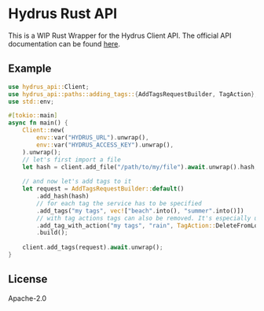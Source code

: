 # Hydrus Rust API

This is a WIP Rust Wrapper for the Hydrus Client API. 
The official API documentation can be found [here](https://hydrusnetwork.github.io/hydrus/help/client_api.html).

## Example

```rust
use hydrus_api::Client;
use hydrus_api::paths::adding_tags::{AddTagsRequestBuilder, TagAction};
use std::env;

#[tokio::main]
async fn main() {
    Client::new(
        env::var("HYDRUS_URL").unwrap(),
        env::var("HYDRUS_ACCESS_KEY").unwrap(),
    ).unwrap();
    // let's first import a file
    let hash = client.add_file("/path/to/my/file").await.unwrap().hash;
    
    // and now let's add tags to it
    let request = AddTagsRequestBuilder::default()
        .add_hash(hash)
        // for each tag the service has to be specified
        .add_tags("my tags", vec!["beach".into(), "summer".into()])
        // with tag actions tags can also be removed. It's especially useful for the PTR
        .add_tag_with_action("my tags", "rain", TagAction::DeleteFromLocalService)
        .build();
    
    client.add_tags(request).await.unwrap();
}
```

## License

Apache-2.0